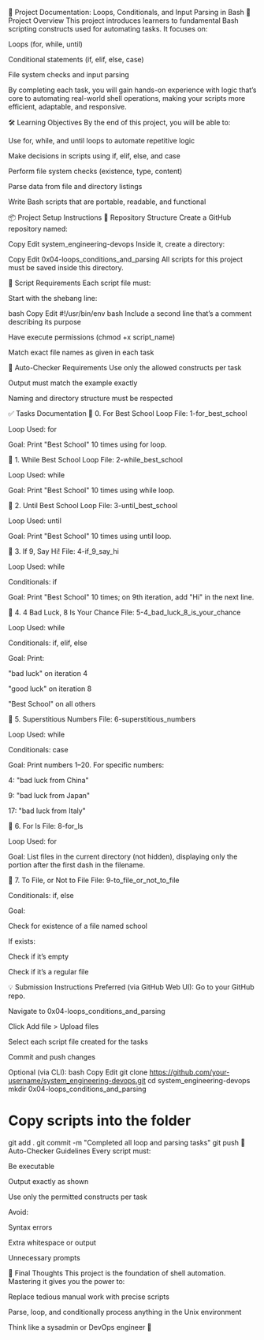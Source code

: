 📘 Project Documentation: Loops, Conditionals, and Input Parsing in Bash
🔰 Project Overview
This project introduces learners to fundamental Bash scripting constructs used for automating tasks. It focuses on:

Loops (for, while, until)

Conditional statements (if, elif, else, case)

File system checks and input parsing

By completing each task, you will gain hands-on experience with logic that’s core to automating real-world shell operations, making your scripts more efficient, adaptable, and responsive.

🛠️ Learning Objectives
By the end of this project, you will be able to:

Use for, while, and until loops to automate repetitive logic

Make decisions in scripts using if, elif, else, and case

Perform file system checks (existence, type, content)

Parse data from file and directory listings

Write Bash scripts that are portable, readable, and functional

📦 Project Setup Instructions
📁 Repository Structure
Create a GitHub repository named:

Copy
Edit
system_engineering-devops
Inside it, create a directory:

Copy
Edit
0x04-loops_conditions_and_parsing
All scripts for this project must be saved inside this directory.

📄 Script Requirements
Each script file must:

Start with the shebang line:

bash
Copy
Edit
#!/usr/bin/env bash
Include a second line that’s a comment describing its purpose

Have execute permissions (chmod +x script_name)

Match exact file names as given in each task

🧪 Auto-Checker Requirements
Use only the allowed constructs per task

Output must match the example exactly

Naming and directory structure must be respected

✅ Tasks Documentation
🔁 0. For Best School Loop
File: 1-for_best_school

Loop Used: for

Goal: Print "Best School" 10 times using for loop.

🔁 1. While Best School Loop
File: 2-while_best_school

Loop Used: while

Goal: Print "Best School" 10 times using while loop.

🔁 2. Until Best School Loop
File: 3-until_best_school

Loop Used: until

Goal: Print "Best School" 10 times using until loop.

🧠 3. If 9, Say Hi!
File: 4-if_9_say_hi

Loop Used: while

Conditionals: if

Goal: Print "Best School" 10 times; on 9th iteration, add "Hi" in the next line.

🧠 4. 4 Bad Luck, 8 Is Your Chance
File: 5-4_bad_luck_8_is_your_chance

Loop Used: while

Conditionals: if, elif, else

Goal: Print:

"bad luck" on iteration 4

"good luck" on iteration 8

"Best School" on all others

🧠 5. Superstitious Numbers
File: 6-superstitious_numbers

Loop Used: while

Conditionals: case

Goal: Print numbers 1–20. For specific numbers:

4: "bad luck from China"

9: "bad luck from Japan"

17: "bad luck from Italy"

📂 6. For ls
File: 8-for_ls

Loop Used: for

Goal: List files in the current directory (not hidden), displaying only the portion after the first dash in the filename.

📄 7. To File, or Not to File
File: 9-to_file_or_not_to_file

Conditionals: if, else

Goal:

Check for existence of a file named school

If exists:

Check if it’s empty

Check if it’s a regular file

💡 Submission Instructions
Preferred (via GitHub Web UI):
Go to your GitHub repo.

Navigate to 0x04-loops_conditions_and_parsing

Click Add file > Upload files

Select each script file created for the tasks

Commit and push changes

Optional (via CLI):
bash
Copy
Edit
git clone https://github.com/your-username/system_engineering-devops.git
cd system_engineering-devops
mkdir 0x04-loops_conditions_and_parsing
# Copy scripts into the folder
git add .
git commit -m "Completed all loop and parsing tasks"
git push
🧪 Auto-Checker Guidelines
Every script must:

Be executable

Output exactly as shown

Use only the permitted constructs per task

Avoid:

Syntax errors

Extra whitespace or output

Unnecessary prompts

🧠 Final Thoughts
This project is the foundation of shell automation. Mastering it gives you the power to:

Replace tedious manual work with precise scripts

Parse, loop, and conditionally process anything in the Unix environment

Think like a sysadmin or DevOps engineer 🔧
